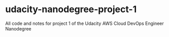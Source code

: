 # udacity-nanodegree-project-1
All code and notes for project 1 of the Udacity AWS Cloud DevOps Engineer Nanodegree
